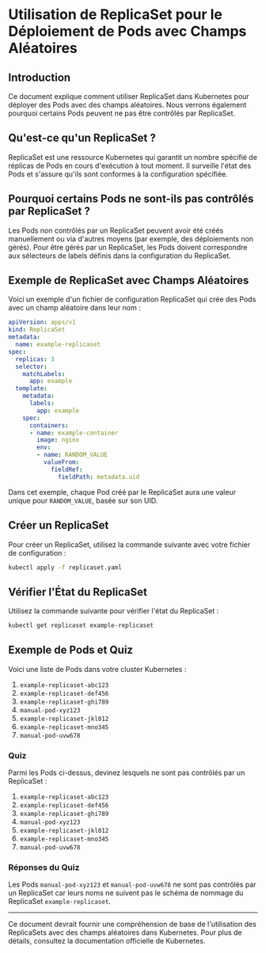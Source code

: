 # Utilisation de ReplicaSet pour le Déploiement de Pods avec Champs Aléatoires

## Introduction

Ce document explique comment utiliser ReplicaSet dans Kubernetes pour déployer des Pods avec des champs aléatoires. Nous verrons également pourquoi certains Pods peuvent ne pas être contrôlés par ReplicaSet.

## Qu'est-ce qu'un ReplicaSet ?

ReplicaSet est une ressource Kubernetes qui garantit un nombre spécifié de réplicas de Pods en cours d'exécution à tout moment. Il surveille l'état des Pods et s'assure qu'ils sont conformes à la configuration spécifiée.

## Pourquoi certains Pods ne sont-ils pas contrôlés par ReplicaSet ?

Les Pods non contrôlés par un ReplicaSet peuvent avoir été créés manuellement ou via d'autres moyens (par exemple, des déploiements non gérés). Pour être gérés par un ReplicaSet, les Pods doivent correspondre aux sélecteurs de labels définis dans la configuration du ReplicaSet.

## Exemple de ReplicaSet avec Champs Aléatoires

Voici un exemple d'un fichier de configuration ReplicaSet qui crée des Pods avec un champ aléatoire dans leur nom :

```yaml
apiVersion: apps/v1
kind: ReplicaSet
metadata:
  name: example-replicaset
spec:
  replicas: 3
  selector:
    matchLabels:
      app: example
  template:
    metadata:
      labels:
        app: example
    spec:
      containers:
      - name: example-container
        image: nginx
        env:
        - name: RANDOM_VALUE
          valueFrom:
            fieldRef:
              fieldPath: metadata.uid
```

Dans cet exemple, chaque Pod créé par le ReplicaSet aura une valeur unique pour `RANDOM_VALUE`, basée sur son UID.

## Créer un ReplicaSet

Pour créer un ReplicaSet, utilisez la commande suivante avec votre fichier de configuration :

```sh
kubectl apply -f replicaset.yaml
```

## Vérifier l'État du ReplicaSet

Utilisez la commande suivante pour vérifier l'état du ReplicaSet :

```sh
kubectl get replicaset example-replicaset
```

## Exemple de Pods et Quiz

Voici une liste de Pods dans votre cluster Kubernetes :

1. `example-replicaset-abc123`
2. `example-replicaset-def456`
3. `example-replicaset-ghi789`
4. `manual-pod-xyz123`
5. `example-replicaset-jkl012`
6. `example-replicaset-mno345`
7. `manual-pod-uvw678`

### Quiz

Parmi les Pods ci-dessus, devinez lesquels ne sont pas contrôlés par un ReplicaSet :

1. `example-replicaset-abc123`
2. `example-replicaset-def456`
3. `example-replicaset-ghi789`
4. `manual-pod-xyz123`
5. `example-replicaset-jkl012`
6. `example-replicaset-mno345`
7. `manual-pod-uvw678`

### Réponses du Quiz

Les Pods `manual-pod-xyz123` et `manual-pod-uvw678` ne sont pas contrôlés par un ReplicaSet car leurs noms ne suivent pas le schéma de nommage du ReplicaSet `example-replicaset`.

---

Ce document devrait fournir une compréhension de base de l'utilisation des ReplicaSets avec des champs aléatoires dans Kubernetes. Pour plus de détails, consultez la documentation officielle de Kubernetes.
